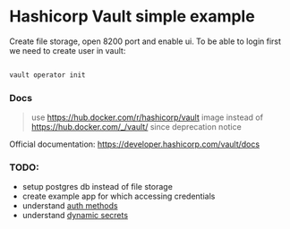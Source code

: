# Hashicorp Vault simple example

Create file storage, open 8200 port and enable ui. To be able to login first 
we need to create user in vault:

```bash

vault operator init

```


### Docs

> use https://hub.docker.com/r/hashicorp/vault image instead of https://hub.docker.com/_/vault/ since deprecation notice

Official documentation: https://developer.hashicorp.com/vault/docs

### TODO:

- setup postgres db instead of file storage
- create example app for which accessing credentials
- understand [auth methods](https://developer.hashicorp.com/vault/tutorials/getting-started/getting-started-authentication)
- understand [dynamic secrets](https://developer.hashicorp.com/vault/tutorials/getting-started/getting-started-dynamic-secrets)
